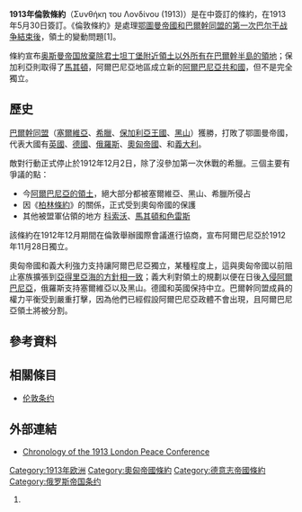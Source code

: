 **1913年倫敦條約**（Συνθήκη του Λονδίνου
(1913)）是在中簽訂的條約，在1913年5月30日簽訂。《倫敦條約》是處理[鄂圖曼帝國和](https://zh.wikipedia.org/wiki/鄂圖曼帝國 "wikilink")[巴爾幹同盟的](https://zh.wikipedia.org/wiki/巴爾幹同盟 "wikilink")[第一次巴尔干战争結束後](../Page/第一次巴尔干战争.md "wikilink")，領土的變動問題\[1\]。

條約宣布[奥斯曼帝国放棄除](../Page/奥斯曼帝国.md "wikilink")[君士坦丁堡附近領土以外所有在](../Page/君士坦丁堡.md "wikilink")[巴爾幹半島的領地](https://zh.wikipedia.org/wiki/巴爾幹半島 "wikilink")；保加利亞則取得了[馬其頓](../Page/馬其頓.md "wikilink")，阿爾巴尼亞地區成立新的[阿爾巴尼亞共和國](https://zh.wikipedia.org/wiki/阿爾巴尼亞 "wikilink")，但不是完全獨立。

## 歷史

[巴爾幹同盟](https://zh.wikipedia.org/wiki/巴爾幹同盟 "wikilink")（[塞爾維亞](../Page/塞尔维亚王国_\(近代\).md "wikilink")、[希臘](../Page/希臘王國.md "wikilink")、[保加利亞王國](../Page/保加利亞王國.md "wikilink")、[黑山](https://zh.wikipedia.org/wiki/蒙特內哥羅王國 "wikilink")）獲勝，打敗了鄂圖曼帝國，代表大國有[英國](https://zh.wikipedia.org/wiki/大不列顛及北愛爾蘭聯合王國 "wikilink")、[德國](../Page/德意志帝國.md "wikilink")、[俄羅斯](https://zh.wikipedia.org/wiki/俄羅斯帝國 "wikilink")、[奧匈帝國](https://zh.wikipedia.org/wiki/奧匈帝國 "wikilink")、和[義大利](https://zh.wikipedia.org/wiki/義大利王國 "wikilink")。

敵對行動正式停止於1912年12月2日，除了沒參加第一次休戰的希臘。三個主要有爭議的點：

  - 今[阿爾巴尼亞的領土](https://zh.wikipedia.org/wiki/阿爾巴尼亞 "wikilink")，絕大部分都被塞爾維亞、黑山、希臘所侵占
  - 因《[柏林條約](../Page/1878年柏林條約.md "wikilink")》的關係，正式受到奧匈帝國的保護
  - 其他被盟軍佔領的地方
    [科索沃](../Page/科索沃.md "wikilink")、[馬其頓和](../Page/馬其頓.md "wikilink")[色雷斯](../Page/色雷斯.md "wikilink")

該條約在1912年12月期間在倫敦舉辦國際會議進行協商，宣布阿爾巴尼亞於1912年11月28日獨立。

奧匈帝國和義大利強力支持讓阿爾巴尼亞獨立，某種程度上，這與奧匈帝國以前阻止塞族擴張到[亞得里亞海的方針相一致](https://zh.wikipedia.org/wiki/亞得里亞海 "wikilink")；義大利對領土的規劃以便在日後[入侵阿爾巴尼亞](../Page/義大利入侵阿爾巴尼亞.md "wikilink")，俄羅斯支持塞爾維亞以及黑山。德國和英國保持中立。巴爾幹同盟成員的權力平衡受到嚴重打擊，因為他們已經假設阿爾巴尼亞政體不會出現，且阿爾巴尼亞領土將被分割。

## 參考資料

## 相關條目

  - [伦敦条约](https://zh.wikipedia.org/wiki/伦敦条约 "wikilink")

## 外部連結

  - [Chronology of the 1913 London Peace
    Conference](http://www.mtholyoke.edu/acad/intrel/boshtml/bos145.htm)

[Category:1913年欧洲](https://zh.wikipedia.org/wiki/Category:1913年欧洲 "wikilink")
[Category:奧匈帝國條約](https://zh.wikipedia.org/wiki/Category:奧匈帝國條約 "wikilink")
[Category:德意志帝國條約](https://zh.wikipedia.org/wiki/Category:德意志帝國條約 "wikilink")
[Category:俄罗斯帝国条约](https://zh.wikipedia.org/wiki/Category:俄罗斯帝国条约 "wikilink")

1.
